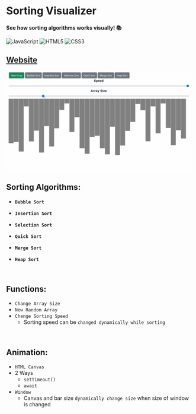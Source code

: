 # Sorting Visualizer

<b>See how sorting algorithms works visually! 📚</b>

![JavaScript](https://img.shields.io/badge/-JavaScript-%23F7DF1C?style=flat-square&logo=javascript&logoColor=000000&labelColor=%23F7DF1C&color=%23FFCE5A)
![HTML5](https://img.shields.io/badge/-HTML5-%23E44D27?style=flat-square&logo=html5&logoColor=ffffff)
![CSS3](https://img.shields.io/badge/-CSS3-%231572B6?style=flat-square&logo=css3)

## <a href="https://xjqx.github.io/Sorting-Visualizer">Website</a>

<img src="sorting-visualizer.gif" alt="sorting-visualizer.gif" width=500 />

<br>

## Sorting Algorithms:
- **`Bubble Sort`**
- **`Insertion Sort`**
- **`Selection Sort`**
- **`Quick Sort`**
- **`Merge Sort`**
- **`Heap Sort`**
  
  <br>
  
## Functions:
- `Change Array Size`
- `New Random Array`
- `Change Sorting Speed`
    - Sorting speed can be `changed dynamically while sorting`
    
<br>
   
## Animation:
- `HTML Canvas`
- 2 Ways
  - `setTimeout()`
  - `await`
- `Window`
  - Canvas and bar size `dynamically change size` when size of window is changed
